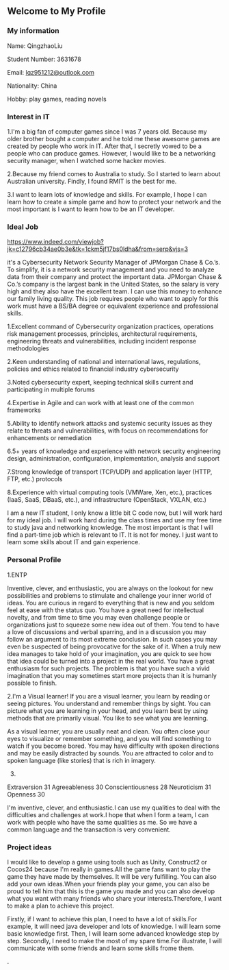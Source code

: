 ## Welcome to My Profile

### My information
 
 Name:  QingzhaoLiu
 
 Student Number: 3631678
 
 Email: lqz951212@outlook.com
 
 Nationality: China
 
 Hobby: play games, reading novels 



### Interest in IT 

1.I'm a big fan of computer games since I was 7 years old. Because my older brother bought a computer and he told me these awesome games are created by people who work in IT. After that, I secretly vowed to be a people who can produce games. However, I would like to be a networking security manager, when I watched some hacker movies. 

2.Because my friend comes to Australia to study. So I started to learn about Australian university. Findly, I found RMIT is the best for me. 

3.I want to learn lots of knowledge and skills. For example, I hope I can learn how to create a simple game and how to protect your network and the most important is I want to learn how to be an IT developer. 


### Ideal Job

https://www.indeed.com/viewjob?jk=c12796cb34ae0b3e&tk=1ckm5jf17bs0ldha&from=serp&vjs=3

it's a Cybersecurity Network Security Manager of JPMorgan Chase & Co.’s. To simplify, it is a network security management and you need to analyze data from their company and protect the important data. JPMorgan Chase & Co.’s company is the largest bank in the United States, so the salary is very high and they also have the excellent team. I can use this money to enhance our family living quality. This job requires people who want to apply for this work must have a BS/BA degree or equivalent experience and professional skills.

1.Excellent command of Cybersecurity organization practices, operations risk management processes, principles, architectural requirements, engineering threats and vulnerabilities, including incident response methodologies

2.Keen understanding of national and international laws, regulations, policies and ethics related to financial industry cybersecurity

3.Noted cybersecurity expert, keeping technical skills current and participating in multiple forums

4.Expertise in Agile and can work with at least one of the common frameworks

5.Ability to identify network attacks and systemic security issues as they relate to threats and vulnerabilities, with focus on recommendations for enhancements or remediation

6.5+ years of knowledge and experience with network security engineering design, administration, configuration, implementation, analysis and support

7.Strong knowledge of transport (TCP/UDP) and application layer (HTTP, FTP, etc.) protocols

8.Experience with virtual computing tools (VMWare, Xen, etc.), practices (IaaS, SaaS, DBaaS, etc.), and infrastructure (OpenStack, VXLAN, etc.)

I am a new IT student, I only know a little bit C code now, but I will work hard for my ideal job. I will work hard during the class times and use my free time to study java and networking knowledge. The most important is that  I  will find a part-time job which is relevant to IT. It is not for money. I just want to learn some skills about IT and gain experience.


### Personal Profile
1.ENTP

Inventive, clever, and enthusiastic, you are always on the lookout for new possibilities and problems to stimulate and challenge your inner world of ideas. You are curious in regard to everything that is new and you seldom feel at ease with the status quo. You have a great need for intellectual novelty, and from time to time you may even challenge people or organizations just to squeeze some new idea out of them. You tend to have a love of discussions and verbal sparring, and in a discussion you may follow an argument to its most extreme conclusion. In such cases you may even be suspected of being provocative for the sake of it. When a truly new idea manages to take hold of your imagination, you are quick to see how that idea could be turned into a project in the real world. You have a great enthusiasm for such projects. The problem is that you have such a vivid imagination that you may sometimes start more projects than it is humanly possible to finish.

2.I'm a Visual learner! 
If you are a visual learner, you learn by reading or seeing pictures. You understand and remember things by sight. You can picture what you are learning in your head, and you learn best by using methods that are primarily visual. You like to see what you are learning.

As a visual learner, you are usually neat and clean. You often close your eyes to visualize or remember something, and you will find something to watch if you become bored. You may have difficulty with spoken directions and may be easily distracted by sounds. You are attracted to color and to spoken language (like stories) that is rich in imagery.

3.
Extraversion	  31
Agreeableness	  30
Conscientiousness	  28
Neuroticism	  31
Openness	  30


I'm inventive, clever, and enthusiastic.I can use my qualities to deal with the difficulties and challenges at work.I hope that when I form a team, I can work with people who have the same qualities as me. So we have a common language and the transaction is very convenient.

### Project ideas

I would like to develop a game using tools such as Unity, Construct2  or Cocos24 because I'm really in games.All the game fans want to play the game they have made by themselves. It will be very fulfilling. You can also add your own ideas.When your friends play your game, you can also be proud to tell him that this is the game you made and you can also develop what you want with many friends who share your interests.Therefore, I want to make a plan to achieve this project.

Firstly, if I want to achieve this plan, I need to have a lot of skills.For example, it will need java developer and lots of knowledge. I will learn some basic knowledge first. Then, I will learn some advanced knowledge step by step. Secondly, I need to make the most of my spare time.For illustrate, I will communicate with some friends and learn some skills frome them.


.
